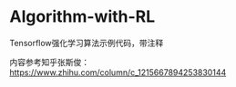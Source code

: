 # Algorithm-with-RL
Tensorflow强化学习算法示例代码，带注释

内容参考知乎张斯俊：https://www.zhihu.com/column/c_1215667894253830144

